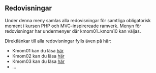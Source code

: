 Redovisningar
------------------------------------

Under denna meny samlas alla redovisningar för samtliga obligatorisk moment i kursen PHP och MVC-inspirereade ramverk.
Menyn för redovisningar har undermenyer där kmom01..kmom10 kan väljas.

Direktlänkar till alla redovisningar fylls även på här:

* Kmom01 kan du läsa [här](kmom01 "Kmom01") 
* Kmom02 kan du läsa [här](kmom02 "Kmom02")
* Kmom03 kan du läsa [här](kmom02 "Kmom03")
* ...
